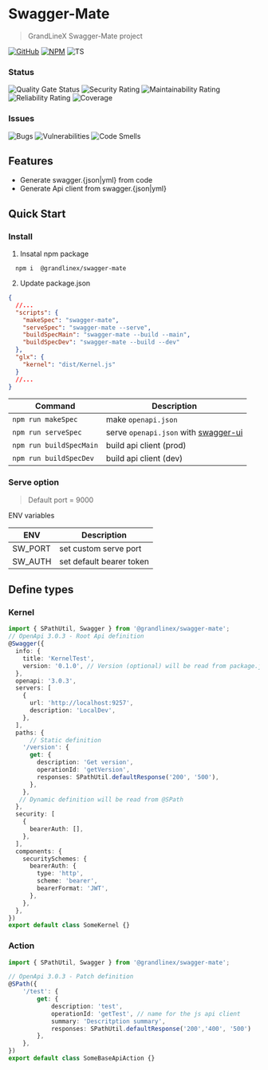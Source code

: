 # Swagger-Mate
> GrandLineX Swagger-Mate  project

[![GitHub](https://badge.fury.io/gh/grandlinex%2Fswagger-mate.svg)](https://github.com/GrandlineX/swagger-mate)
[![NPM](https://img.shields.io/static/v1?label=NPM&message=Package&color=red&logo=NPM)](https://www.npmjs.com/package/@grandlinex/swagger-mate)
![TS](https://img.shields.io/static/v1?label=Language&message=TypeScript&color=blue&logo=TypeScript)

### Status
![Quality Gate Status](https://sonarcloud.io/api/project_badges/measure?project=GrandlineX_swagger-mate&metric=alert_status)
![Security Rating](https://sonarcloud.io/api/project_badges/measure?project=GrandlineX_swagger-mate&metric=security_rating)
![Maintainability Rating](https://sonarcloud.io/api/project_badges/measure?project=GrandlineX_swagger-mate&metric=sqale_rating)
![Reliability Rating](https://sonarcloud.io/api/project_badges/measure?project=GrandlineX_swagger-mate&metric=reliability_rating)
![Coverage](https://sonarcloud.io/api/project_badges/measure?project=GrandlineX_swagger-mate&metric=coverage)

### Issues
![Bugs](https://sonarcloud.io/api/project_badges/measure?project=GrandlineX_swagger-mate&metric=bugs)
![Vulnerabilities](https://sonarcloud.io/api/project_badges/measure?project=GrandlineX_swagger-mate&metric=vulnerabilities)
![Code Smells](https://sonarcloud.io/api/project_badges/measure?project=GrandlineX_swagger-mate&metric=code_smells)

## Features

- Generate swagger.{json|yml} from code
- Generate Api client from swagger.{json|yml}


## Quick Start

### Install

1. Insatal npm package
```shell
  npm i  @grandlinex/swagger-mate
```

2. Update package.json 
```json
{
  //...
  "scripts": {
    "makeSpec": "swagger-mate",
    "serveSpec": "swagger-mate --serve",
    "buildSpecMain": "swagger-mate --build --main",
    "buildSpecDev": "swagger-mate --build --dev"
  },
  "glx": {
    "kernel": "dist/Kernel.js"
  }
  //...
}
```

|Command| Description                                                                       |
|---|-----------------------------------------------------------------------------------|
|`npm run makeSpec`| make `openapi.json`                                                               |
|`npm run serveSpec`| serve `openapi.json` with [swagger-ui](https://github.com/swagger-api/swagger-ui) |
|`npm run buildSpecMain`| build api client (prod)                                                           |
|`npm run buildSpecDev`| build api client (dev)                                                           |

### Serve option

> Default port = 9000

ENV variables

| ENV | Description              |
|-----|--------------------------|
|  SW_PORT   | set custom serve port    |
|  SW_AUTH   | set default bearer token |

## Define types

### Kernel

```typescript
import { SPathUtil, Swagger } from '@grandlinex/swagger-mate';
// OpenApi 3.0.3 - Root Api definition
@Swagger({
  info: {
    title: 'KernelTest',
    version: '0.1.0', // Version (optional) will be read from package.json
  },
  openapi: '3.0.3',
  servers: [
    {
      url: 'http://localhost:9257',
      description: 'LocalDev',
    },
  ],
  paths: {
      // Static definition
    '/version': {
      get: {
        description: 'Get version',
        operationId: 'getVersion',
        responses: SPathUtil.defaultResponse('200', '500'),
      },
    },
   // Dynamic definition will be read from @SPath
  },
  security: [
    {
      bearerAuth: [],
    },
  ],
  components: {
    securitySchemes: {
      bearerAuth: {
        type: 'http',
        scheme: 'bearer',
        bearerFormat: 'JWT',
      },
    },
  },
})
export default class SomeKernel {}

```

### Action

```typescript
import { SPathUtil, Swagger } from '@grandlinex/swagger-mate';

// OpenApi 3.0.3 - Patch definition
@SPath({
    '/test': {
        get: {
            description: 'test',
            operationId: 'getTest', // name for the js api client
            summary: 'Descritption summary',
            responses: SPathUtil.defaultResponse('200','400', '500')
        },
    },
})
export default class SomeBaseApiAction {}

```
